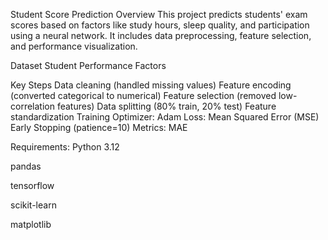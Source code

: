 
Student Score Prediction
Overview
This project predicts students' exam scores based on factors like study hours, sleep quality, and participation using a neural network. It includes data preprocessing, feature selection, and performance visualization.

Dataset
Student Performance Factors

Key Steps
Data cleaning (handled missing values)
Feature encoding (converted categorical to numerical)
Feature selection (removed low-correlation features)
Data splitting (80% train, 20% test)
Feature standardization
Training
Optimizer: Adam Loss: Mean Squared Error (MSE) Early Stopping (patience=10) Metrics: MAE



Requirements:
Python 3.12

pandas

tensorflow

scikit-learn

matplotlib
